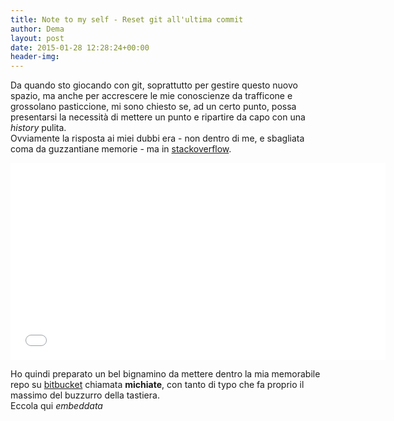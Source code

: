```yaml
---
title: Note to my self - Reset git all'ultima commit
author: Dema
layout: post
date: 2015-01-28 12:28:24+00:00
header-img: 
---
```


Da quando sto giocando con git, soprattutto per gestire questo nuovo spazio, ma anche per accrescere le mie conoscienze da trafficone e grossolano pasticcione, mi sono chiesto se, ad un certo punto, possa presentarsi la necessità di mettere un punto e ripartire da capo con una _history_ pulita.      
Ovviamente la risposta ai miei dubbi era - non dentro di me, e sbagliata coma da guzzantiane memorie - ma in [stackoverflow][1].

<iframe width="600" height="315" src="//www.youtube.com/embed/WqShOI6TwNE" frameborder="0" allowfullscreen></iframe>

Ho quindi preparato un bel bignamino da mettere dentro la mia memorabile repo su [bitbucket][2] chiamata **michiate**, con tanto di typo che fa proprio il massimo del buzzurro della tastiera.        
Eccola qui _embeddata_ 

<script src="https://bitbucket.org/antonde/michiate/src/246257ba7aabc44d5c1553ed20b79e36b8adccc5/reset-history.md?embed=t"></script>


[1]: http://stackoverflow.com/questions/9683279/make-the-current-commit-the-only-initial-commit-in-a-git-repository
[2]: https://bitbucket.org/antonde/michiate/src/246257ba7aabc44d5c1553ed20b79e36b8adccc5/reset-history.md?at=master